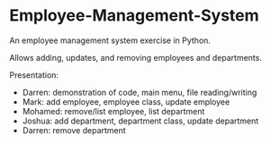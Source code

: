 # Employee-Management-System

An employee management system exercise in Python.

Allows adding, updates, and removing employees and departments.

Presentation:
- Darren: demonstration of code, main menu, file reading/writing
- Mark: add employee, employee class, update employee
- Mohamed: remove/list employee, list department
- Joshua: add department, department class, update department
- Darren: remove department
